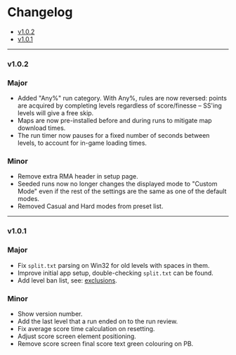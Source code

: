 # Changelog

- [v1.0.2](#v1.0.2-h)
- [v1.0.1](#v1.0.1-h)
___
### <a id="v1.0.2-h"></a> v1.0.2
### Major
- Added "Any%" run category. With Any%, rules are now reversed: points are acquired by completing
  levels regardless of score/finesse – SS'ing levels will give a free skip.
- Maps are now pre-installed before and during runs to mitigate map download times.
- The run timer now pauses for a fixed number of seconds between levels, to account for in-game loading times.
### Minor
- Remove extra RMA header in setup page.
- Seeded runs now no longer changes the displayed mode to "Custom Mode" even if
  the rest of the settings are the same as one of the default modes.
- Removed Casual and Hard modes from preset list.

___
### <a id="v1.0.1-h"></a> v1.0.1
### Major
- Fix `split.txt` parsing on Win32 for old levels with spaces in them.
- Improve initial app setup, double-checking `split.txt` can be found.
- Add level ban list, see: [exclusions](https://github.com/ukkiez/Dustforce-random-map-app/blob/master/level-filtering/exclusions.js).
### Minor
- Show version number.
- Add the last level that a run ended on to the run review.
- Fix average score time calculation on resetting.
- Adjust score screen element positioning.
- Remove score screen final score text green colouring on PB.
